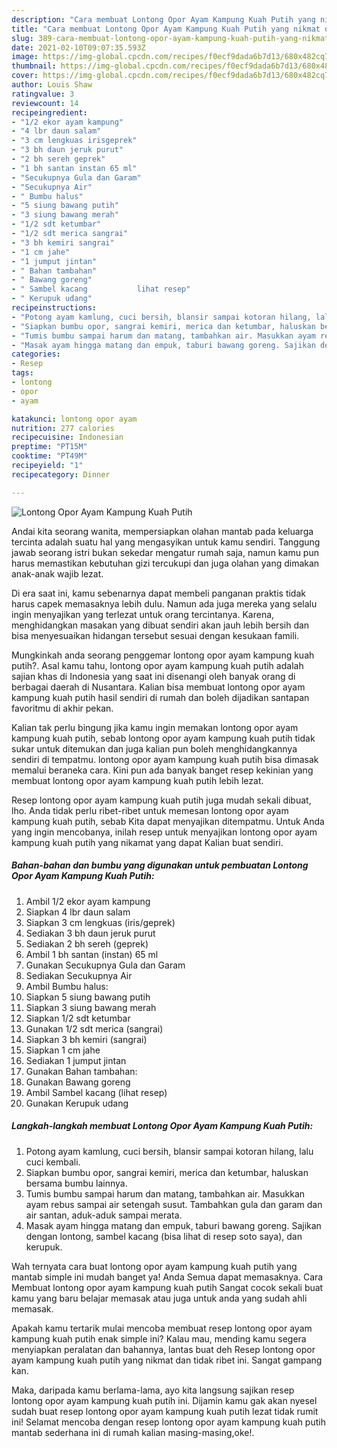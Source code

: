 ```yaml
---
description: "Cara membuat Lontong Opor Ayam Kampung Kuah Putih yang nikmat dan Mudah Dibuat"
title: "Cara membuat Lontong Opor Ayam Kampung Kuah Putih yang nikmat dan Mudah Dibuat"
slug: 389-cara-membuat-lontong-opor-ayam-kampung-kuah-putih-yang-nikmat-dan-mudah-dibuat
date: 2021-02-10T09:07:35.593Z
image: https://img-global.cpcdn.com/recipes/f0ecf9dada6b7d13/680x482cq70/lontong-opor-ayam-kampung-kuah-putih-foto-resep-utama.jpg
thumbnail: https://img-global.cpcdn.com/recipes/f0ecf9dada6b7d13/680x482cq70/lontong-opor-ayam-kampung-kuah-putih-foto-resep-utama.jpg
cover: https://img-global.cpcdn.com/recipes/f0ecf9dada6b7d13/680x482cq70/lontong-opor-ayam-kampung-kuah-putih-foto-resep-utama.jpg
author: Louis Shaw
ratingvalue: 3
reviewcount: 14
recipeingredient:
- "1/2 ekor ayam kampung"
- "4 lbr daun salam"
- "3 cm lengkuas irisgeprek"
- "3 bh daun jeruk purut"
- "2 bh sereh geprek"
- "1 bh santan instan 65 ml"
- "Secukupnya Gula dan Garam"
- "Secukupnya Air"
- " Bumbu halus"
- "5 siung bawang putih"
- "3 siung bawang merah"
- "1/2 sdt ketumbar"
- "1/2 sdt merica sangrai"
- "3 bh kemiri sangrai"
- "1 cm jahe"
- "1 jumput jintan"
- " Bahan tambahan"
- " Bawang goreng"
- " Sambel kacang           lihat resep"
- " Kerupuk udang"
recipeinstructions:
- "Potong ayam kamlung, cuci bersih, blansir sampai kotoran hilang, lalu cuci kembali."
- "Siapkan bumbu opor, sangrai kemiri, merica dan ketumbar, haluskan bersama bumbu lainnya."
- "Tumis bumbu sampai harum dan matang, tambahkan air. Masukkan ayam rebus sampai air setengah susut. Tambahkan gula dan garam dan air santan, aduk-aduk sampai merata."
- "Masak ayam hingga matang dan empuk, taburi bawang goreng. Sajikan dengan lontong, sambel kacang (bisa lihat di resep soto saya), dan kerupuk."
categories:
- Resep
tags:
- lontong
- opor
- ayam

katakunci: lontong opor ayam 
nutrition: 277 calories
recipecuisine: Indonesian
preptime: "PT15M"
cooktime: "PT49M"
recipeyield: "1"
recipecategory: Dinner

---
```



![Lontong Opor Ayam Kampung Kuah Putih](https://img-global.cpcdn.com/recipes/f0ecf9dada6b7d13/680x482cq70/lontong-opor-ayam-kampung-kuah-putih-foto-resep-utama.jpg)

Andai kita seorang wanita, mempersiapkan olahan mantab pada keluarga tercinta adalah suatu hal yang mengasyikan untuk kamu sendiri. Tanggung jawab seorang istri bukan sekedar mengatur rumah saja, namun kamu pun harus memastikan kebutuhan gizi tercukupi dan juga olahan yang dimakan anak-anak wajib lezat.

Di era  saat ini, kamu sebenarnya dapat membeli panganan praktis tidak harus capek memasaknya lebih dulu. Namun ada juga mereka yang selalu ingin menyajikan yang terlezat untuk orang tercintanya. Karena, menghidangkan masakan yang dibuat sendiri akan jauh lebih bersih dan bisa menyesuaikan hidangan tersebut sesuai dengan kesukaan famili. 



Mungkinkah anda seorang penggemar lontong opor ayam kampung kuah putih?. Asal kamu tahu, lontong opor ayam kampung kuah putih adalah sajian khas di Indonesia yang saat ini disenangi oleh banyak orang di berbagai daerah di Nusantara. Kalian bisa membuat lontong opor ayam kampung kuah putih hasil sendiri di rumah dan boleh dijadikan santapan favoritmu di akhir pekan.

Kalian tak perlu bingung jika kamu ingin memakan lontong opor ayam kampung kuah putih, sebab lontong opor ayam kampung kuah putih tidak sukar untuk ditemukan dan juga kalian pun boleh menghidangkannya sendiri di tempatmu. lontong opor ayam kampung kuah putih bisa dimasak memalui beraneka cara. Kini pun ada banyak banget resep kekinian yang membuat lontong opor ayam kampung kuah putih lebih lezat.

Resep lontong opor ayam kampung kuah putih juga mudah sekali dibuat, lho. Anda tidak perlu ribet-ribet untuk memesan lontong opor ayam kampung kuah putih, sebab Kita dapat menyajikan ditempatmu. Untuk Anda yang ingin mencobanya, inilah resep untuk menyajikan lontong opor ayam kampung kuah putih yang nikamat yang dapat Kalian buat sendiri.

<!--inarticleads1-->

##### Bahan-bahan dan bumbu yang digunakan untuk pembuatan Lontong Opor Ayam Kampung Kuah Putih:

1. Ambil 1/2 ekor ayam kampung
1. Siapkan 4 lbr daun salam
1. Siapkan 3 cm lengkuas (iris/geprek)
1. Sediakan 3 bh daun jeruk purut
1. Sediakan 2 bh sereh (geprek)
1. Ambil 1 bh santan (instan) 65 ml
1. Gunakan Secukupnya Gula dan Garam
1. Sediakan Secukupnya Air
1. Ambil  Bumbu halus:
1. Siapkan 5 siung bawang putih
1. Siapkan 3 siung bawang merah
1. Siapkan 1/2 sdt ketumbar
1. Gunakan 1/2 sdt merica (sangrai)
1. Siapkan 3 bh kemiri (sangrai)
1. Siapkan 1 cm jahe
1. Sediakan 1 jumput jintan
1. Gunakan  Bahan tambahan:
1. Gunakan  Bawang goreng
1. Ambil  Sambel kacang           (lihat resep)
1. Gunakan  Kerupuk udang




<!--inarticleads2-->

##### Langkah-langkah membuat Lontong Opor Ayam Kampung Kuah Putih:

1. Potong ayam kamlung, cuci bersih, blansir sampai kotoran hilang, lalu cuci kembali.
1. Siapkan bumbu opor, sangrai kemiri, merica dan ketumbar, haluskan bersama bumbu lainnya.
1. Tumis bumbu sampai harum dan matang, tambahkan air. Masukkan ayam rebus sampai air setengah susut. Tambahkan gula dan garam dan air santan, aduk-aduk sampai merata.
1. Masak ayam hingga matang dan empuk, taburi bawang goreng. Sajikan dengan lontong, sambel kacang (bisa lihat di resep soto saya), dan kerupuk.




Wah ternyata cara buat lontong opor ayam kampung kuah putih yang mantab simple ini mudah banget ya! Anda Semua dapat memasaknya. Cara Membuat lontong opor ayam kampung kuah putih Sangat cocok sekali buat kamu yang baru belajar memasak atau juga untuk anda yang sudah ahli memasak.

Apakah kamu tertarik mulai mencoba membuat resep lontong opor ayam kampung kuah putih enak simple ini? Kalau mau, mending kamu segera menyiapkan peralatan dan bahannya, lantas buat deh Resep lontong opor ayam kampung kuah putih yang nikmat dan tidak ribet ini. Sangat gampang kan. 

Maka, daripada kamu berlama-lama, ayo kita langsung sajikan resep lontong opor ayam kampung kuah putih ini. Dijamin kamu gak akan nyesel sudah buat resep lontong opor ayam kampung kuah putih lezat tidak rumit ini! Selamat mencoba dengan resep lontong opor ayam kampung kuah putih mantab sederhana ini di rumah kalian masing-masing,oke!.


